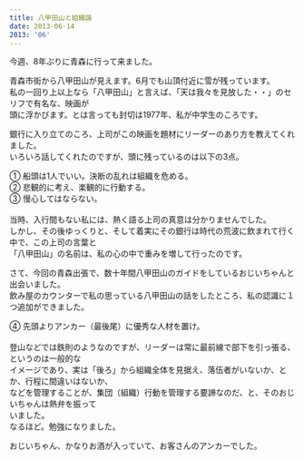 ```yaml
---
title: 八甲田山と組織論
date: 2013-06-14
2013: '06'
---
```



今週、8年ぶりに青森に行って来ました。  
  
青森市街から八甲田山が見えます。6月でも山頂付近に雪が残っています。  
私の一回り上以上なら「八甲田山」と言えば、「天は我々を見放した・・」のセリフで有名な、映画が  
頭に浮かびます。とは言っても封切は1977年、私が中学生のころです。  
  
  
銀行に入り立てのころ、上司がこの映画を題材にリーダーのあり方を教えてくれました。  
いろいろ話してくれたのですが、頭に残っているのは以下の3点。  
  
① 船頭は1人でいい。決断の乱れは組織を危める。  
② 悲観的に考え、楽観的に行動する。  
③ 慢心してはならない。  
​  
当時、入行間もない私には、熱く語る上司の真意は分かりませんでした。  
しかし、その後ゆっくりと、そして着実にその銀行は時代の荒波に飲まれて行く中で、この上司の言葉と  
「八甲田山」の名前は、私の心の中で重みを増して行ったのです。  
  
  
さて、今回の青森出張で、数十年間八甲田山のガイドをしているおじいちゃんと出会いました。  
飲み屋のカウンターで私の思っている八甲田山の話をしたところ、私の認識に１つ追加ができました。  
  
④ 先頭よりアンカー（最後尾）に優秀な人材を置け。  
​  
登山などでは鉄則のようなのですが、リーダーは常に最前線で部下を引っ張る、というのは一般的な  
イメージであり、実は「後ろ」から組織全体を見据え、落伍者がいないか、とか、行程に間違いはないか、  
などを管理することが、集団（組織）行動を管理する要諦なのだ、と、そのおじいちゃんは熱弁を振って  
いました。  
なるほど。勉強になりました。  
  
  
おじいちゃん、かなりお酒が入っていて、お客さんのアンカーでした。